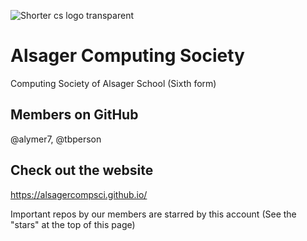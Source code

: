 ![Shorter cs logo transparent](https://github.com/user-attachments/assets/ee8b3111-2148-4279-85f3-e6bdb2b6741f)

# Alsager Computing Society
Computing Society of Alsager School (Sixth form)

## Members on GitHub
@alymer7, @tbperson



## Check out the website
https://alsagercompsci.github.io/


Important repos by our members are starred by this account (See the "stars" at the top of this page)
